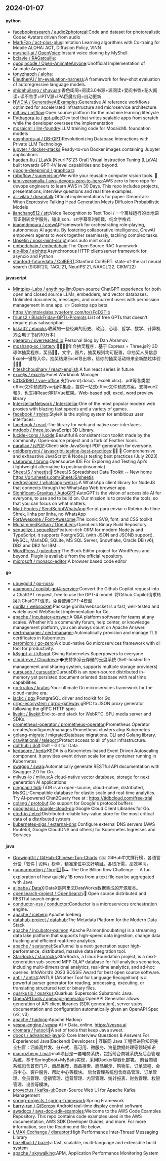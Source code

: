 ## 2024-01-07

#### python
* [facebookresearch / audio2photoreal](https://github.com/facebookresearch/audio2photoreal):Code and dataset for photorealistic Codec Avatars driven from audio
* [MarkFzp / act-plus-plus](https://github.com/MarkFzp/act-plus-plus):Imitation Learning algorithms with Co-traing for Mobile ALOHA: ACT, Diffusion Policy, VINN
* [myshell-ai / OpenVoice](https://github.com/myshell-ai/OpenVoice):Instant voice cloning by MyShell.
* [bclavie / RAGatouille](https://github.com/bclavie/RAGatouille):
* [guoqincode / Open-AnimateAnyone](https://github.com/guoqincode/Open-AnimateAnyone):Unofficial Implementation of Animate Anyone
* [tonyzhaozh / aloha](https://github.com/tonyzhaozh/aloha):
* [EleutherAI / lm-evaluation-harness](https://github.com/EleutherAI/lm-evaluation-harness):A framework for few-shot evaluation of autoregressive language models.
* [shidahuilang / shuyuan](https://github.com/shidahuilang/shuyuan):香色闺阁+阅读3.0书源+源阅读+爱阅书香+花火阅读+读不舍手+IPTV源+IPA巨魔应用=自动更新
* [NVIDIA / GenerativeAIExamples](https://github.com/NVIDIA/GenerativeAIExamples):Generative AI reference workflows optimized for accelerated infrastructure and microservice architecture.
* [mlflow / mlflow](https://github.com/mlflow/mlflow):Open source platform for the machine learning lifecycle
* [Pythagora-io / gpt-pilot](https://github.com/Pythagora-io/gpt-pilot):Dev tool that writes scalable apps from scratch while the developer oversees the implementation
* [mosaicml / llm-foundry](https://github.com/mosaicml/llm-foundry):LLM training code for MosaicML foundation models
* [eosphoros-ai / DB-GPT](https://github.com/eosphoros-ai/DB-GPT):Revolutionizing Database Interactions with Private LLM Technology
* [jupyter / docker-stacks](https://github.com/jupyter/docker-stacks):Ready-to-run Docker images containing Jupyter applications
* [haotian-liu / LLaVA](https://github.com/haotian-liu/LLaVA):[NeurIPS'23 Oral] Visual Instruction Tuning (LLaVA) built towards GPT-4V level capabilities and beyond.
* [google-deepmind / graphcast](https://github.com/google-deepmind/graphcast):
* [roboflow / supervision](https://github.com/roboflow/supervision):We write your reusable computer vision tools. 💜
* [iam-veeramalla / aws-devops-zero-to-hero](https://github.com/iam-veeramalla/aws-devops-zero-to-hero):AWS zero to hero repo for devops engineers to learn AWS in 30 Days. This repo includes projects, presentations, interview questions and real time examples.
* [ali-vilab / dreamtalk](https://github.com/ali-vilab/dreamtalk):Official implementations for paper: DreamTalk: When Expressive Talking Head Generation Meets Diffusion Probabilistic Models
* [jianchang512 / stt](https://github.com/jianchang512/stt):Voice Recognition to Text Tool / 一个离线运行的本地语音识别转文字服务，输出json、srt字幕带时间戳、纯文字格式
* [joaomdmoura / crewAI](https://github.com/joaomdmoura/crewAI):Framework for orchestrating role-playing, autonomous AI agents. By fostering collaborative intelligence, CrewAI empowers agents to work together seamlessly, tackling complex tasks.
* [Upsetin / noss-mint-script](https://github.com/Upsetin/noss-mint-script):noss auto mint scirpt.
* [embedchain / embedchain](https://github.com/embedchain/embedchain):The Open Source RAG framework
* [aio-libs / aiohttp](https://github.com/aio-libs/aiohttp):Asynchronous HTTP client/server framework for asyncio and Python
* [stanford-futuredata / ColBERT](https://github.com/stanford-futuredata/ColBERT):Stanford ColBERT: state-of-the-art neural search (SIGIR'20, TACL'21, NeurIPS'21, NAACL'22, CIKM'22)

#### javascript
* [Mintplex-Labs / anything-llm](https://github.com/Mintplex-Labs/anything-llm):Open-source ChatGPT experience for both open and closed source LLMs, embedders, and vector databases. Unlimited documents, messages, and concurrent users with permission management in one app. 👉 Desktop app beta: https://mintplexlabs.typeform.com/to/sFgD2TIb
* [friuns2 / BlackFriday-GPTs-Prompts](https://github.com/friuns2/BlackFriday-GPTs-Prompts):List of free GPTs that doesn't require plus subscription
* [kska32 / ebooks](https://github.com/kska32/ebooks):收藏的一些经典的历史、政治、心理、哲学、数学、计算机方面电子书(约10万本）
* [gaearon / overreacted.io](https://github.com/gaearon/overreacted.io):Personal blog by Dan Abramov.
* [moshang-xc / lottery](https://github.com/moshang-xc/lottery):🎉🌟✨🎈年会抽奖程序，基于 Express + Three.js的 3D 球体抽奖程序，奖品🧧🎁，文字，图片，抽奖规则均可配置，😜抽奖人员信息Excel一键导入😍，抽奖结果Excel导出😎，给你的抽奖活动带来全新酷炫体验🚀🚀🚀
* [hiteshchoudhary / react-english](https://github.com/hiteshchoudhary/react-english):A fun react series in future
* [exceljs / exceljs](https://github.com/exceljs/exceljs):Excel Workbook Manager
* [501351981 / vue-office](https://github.com/501351981/vue-office):支持word(.docx)、excel(.xlsx)、pdf等各类型office文件预览的vue组件集合，提供一站式office文件预览方案，支持vue2和3，也支持React等非Vue框架。Web-based pdf, excel, word preview library
* [InterstellarNetwork / Interstellar](https://github.com/InterstellarNetwork/Interstellar):One of the most popular modern web proxies with blazing fast speeds and a variety of games.
* [facebook / stylex](https://github.com/facebook/stylex):StyleX is the styling system for ambitious user interfaces.
* [facebook / react](https://github.com/facebook/react):The library for web and native user interfaces.
* [mrdoob / three.js](https://github.com/mrdoob/three.js):JavaScript 3D Library.
* [lucide-icons / lucide](https://github.com/lucide-icons/lucide):Beautiful & consistent icon toolkit made by the community. Open-source project and a fork of Feather Icons.
* [parallax / jsPDF](https://github.com/parallax/jsPDF):Client-side JavaScript PDF generation for everyone.
* [goldbergyoni / javascript-testing-best-practices](https://github.com/goldbergyoni/javascript-testing-best-practices):📗🌐 🚢 Comprehensive and exhaustive JavaScript & Node.js testing best practices (July 2023)
* [usebruno / bruno](https://github.com/usebruno/bruno):Opensource IDE For Exploring and Testing Api's (lightweight alternative to postman/insomnia)
* [SheetJS / sheetjs](https://github.com/SheetJS/sheetjs):📗 SheetJS Spreadsheet Data Toolkit -- New home https://git.sheetjs.com/SheetJS/sheetjs
* [pedroslopez / whatsapp-web.js](https://github.com/pedroslopez/whatsapp-web.js):A WhatsApp client library for NodeJS that connects through the WhatsApp Web browser app
* [Significant-Gravitas / AutoGPT](https://github.com/Significant-Gravitas/AutoGPT):AutoGPT is the vision of accessible AI for everyone, to use and to build on. Our mission is to provide the tools, so that you can focus on what matters.
* [Matt-Fontes / SendScriptWhatsApp](https://github.com/Matt-Fontes/SendScriptWhatsApp):Script para enviar o Roteiro do filme Shrek, linha por linha, no WhatsApp
* [FortAwesome / Font-Awesome](https://github.com/FortAwesome/Font-Awesome):The iconic SVG, font, and CSS toolkit
* [MuhammedKalkan / OpenLens](https://github.com/MuhammedKalkan/OpenLens):OpenLens Binary Build Repository
* [sequelize / sequelize](https://github.com/sequelize/sequelize):Feature-rich ORM for modern Node.js and TypeScript, it supports PostgreSQL (with JSON and JSONB support), MySQL, MariaDB, SQLite, MS SQL Server, Snowflake, Oracle DB (v6), DB2 and DB2 for IBM i.
* [WordPress / gutenberg](https://github.com/WordPress/gutenberg):The Block Editor project for WordPress and beyond. Plugin is available from the official repository.
* [microsoft / monaco-editor](https://github.com/microsoft/monaco-editor):A browser based code editor

#### go
* [ubuygold / go-noss](https://github.com/ubuygold/go-noss):
* [aaamoon / copilot-gpt4-service](https://github.com/aaamoon/copilot-gpt4-service):Convert the Github Copilot request into a ChatGPT request, free to use the GPT-4 model. 将Github Copilot请求转换为ChatGPT请求，免费使用GPT-4模型
* [gorilla / websocket](https://github.com/gorilla/websocket):Package gorilla/websocket is a fast, well-tested and widely used WebSocket implementation for Go.
* [apache / incubator-answer](https://github.com/apache/incubator-answer):A Q&A platform software for teams at any scales. Whether it's a community forum, help center, or knowledge management platform, you can always count on Apache Answer.
* [cert-manager / cert-manager](https://github.com/cert-manager/cert-manager):Automatically provision and manage TLS certificates in Kubernetes
* [zeromicro / go-zero](https://github.com/zeromicro/go-zero):A cloud-native Go microservices framework with cli tool for productivity.
* [k8sgpt-ai / k8sgpt](https://github.com/k8sgpt-ai/k8sgpt):Giving Kubernetes Superpowers to everyone
* [cloudreve / Cloudreve](https://github.com/cloudreve/Cloudreve):🌩支持多家云存储的云盘系统 (Self-hosted file management and sharing system, supports multiple storage providers)
* [cursusdb / cursusdb](https://github.com/cursusdb/cursusdb):CursusDB is an open-source distributed in-memory yet persisted document oriented database with real time capabilities.
* [go-kratos / kratos](https://github.com/go-kratos/kratos):Your ultimate Go microservices framework for the cloud-native era.
* [jackc / pgx](https://github.com/jackc/pgx):PostgreSQL driver and toolkit for Go
* [grpc-ecosystem / grpc-gateway](https://github.com/grpc-ecosystem/grpc-gateway):gRPC to JSON proxy generator following the gRPC HTTP spec
* [livekit / livekit](https://github.com/livekit/livekit):End-to-end stack for WebRTC. SFU media server and SDKs.
* [prometheus-operator / prometheus-operator](https://github.com/prometheus-operator/prometheus-operator):Prometheus Operator creates/configures/manages Prometheus clusters atop Kubernetes
* [golang-migrate / migrate](https://github.com/golang-migrate/migrate):Database migrations. CLI and Golang library.
* [gravitational / teleport](https://github.com/gravitational/teleport):Protect access to all of your infrastructure.
* [dolthub / dolt](https://github.com/dolthub/dolt):Dolt – Git for Data
* [kedacore / keda](https://github.com/kedacore/keda):KEDA is a Kubernetes-based Event Driven Autoscaling component. It provides event driven scale for any container running in Kubernetes
* [swaggo / swag](https://github.com/swaggo/swag):Automatically generate RESTful API documentation with Swagger 2.0 for Go.
* [milvus-io / milvus](https://github.com/milvus-io/milvus):A cloud-native vector database, storage for next generation AI applications
* [pingcap / tidb](https://github.com/pingcap/tidb):TiDB is an open-source, cloud-native, distributed, MySQL-Compatible database for elastic scale and real-time analytics. Try AI-powered Chat2Query free at : https://tidbcloud.com/free-trial
* [golang / protobuf](https://github.com/golang/protobuf):Go support for Google's protocol buffers
* [googleapis / google-cloud-go](https://github.com/googleapis/google-cloud-go):Google Cloud Client Libraries for Go.
* [etcd-io / etcd](https://github.com/etcd-io/etcd):Distributed reliable key-value store for the most critical data of a distributed system
* [kubernetes-sigs / external-dns](https://github.com/kubernetes-sigs/external-dns):Configure external DNS servers (AWS Route53, Google CloudDNS and others) for Kubernetes Ingresses and Services

#### java
* [GrowingGit / GitHub-Chinese-Top-Charts](https://github.com/GrowingGit/GitHub-Chinese-Top-Charts):🇨🇳 GitHub中文排行榜，各语言分设「软件 | 资料」榜单，精准定位中文好项目。各取所需，高效学习。
* [gunnarmorling / 1brc](https://github.com/gunnarmorling/1brc):1️⃣🐝🏎️ The One Billion Row Challenge -- A fun exploration of how quickly 1B rows from a text file can be aggregated with Java
* [alibaba / DataX](https://github.com/alibaba/DataX):DataX是阿里云DataWorks数据集成的开源版本。
* [opensearch-project / OpenSearch](https://github.com/opensearch-project/OpenSearch):🔎 Open source distributed and RESTful search engine.
* [conductor-oss / conductor](https://github.com/conductor-oss/conductor):Conductor is a microservices orchestration engine.
* [apache / iceberg](https://github.com/apache/iceberg):Apache Iceberg
* [datahub-project / datahub](https://github.com/datahub-project/datahub):The Metadata Platform for the Modern Data Stack
* [apache / incubator-paimon](https://github.com/apache/incubator-paimon):Apache Paimon(incubating) is a streaming data lake platform that supports high-speed data ingestion, change data tracking and efficient real-time analytics.
* [apache / seatunnel](https://github.com/apache/seatunnel):SeaTunnel is a next-generation super high-performance, distributed, massive data integration tool.
* [StarRocks / starrocks](https://github.com/StarRocks/starrocks):StarRocks, a Linux Foundation project, is a next-generation sub-second MPP OLAP database for full analytics scenarios, including multi-dimensional analytics, real-time analytics, and ad-hoc queries. InfoWorld’s 2023 BOSSIE Award for best open source software.
* [antlr / antlr4](https://github.com/antlr/antlr4):ANTLR (ANother Tool for Language Recognition) is a powerful parser generator for reading, processing, executing, or translating structured text or binary files.
* [quarkusio / quarkus](https://github.com/quarkusio/quarkus):Quarkus: Supersonic Subatomic Java.
* [OpenAPITools / openapi-generator](https://github.com/OpenAPITools/openapi-generator):OpenAPI Generator allows generation of API client libraries (SDK generation), server stubs, documentation and configuration automatically given an OpenAPI Spec (v2, v3)
* [apache / hadoop](https://github.com/apache/hadoop):Apache Hadoop
* [vespa-engine / vespa](https://github.com/vespa-engine/vespa):AI + Data, online. https://vespa.ai
* [dromara / hutool](https://github.com/dromara/hutool):🍬A set of tools that keep Java sweet.
* [doocs / advanced-java](https://github.com/doocs/advanced-java):😮 Core Interview Questions & Answers For Experienced Java(Backend) Developers | 互联网 Java 工程师进阶知识完全扫盲：涵盖高并发、分布式、高可用、微服务、海量数据处理等领域知识
* [macrozheng / mall](https://github.com/macrozheng/mall):mall项目是一套电商系统，包括前台商城系统及后台管理系统，基于SpringBoot+MyBatis实现，采用Docker容器化部署。 前台商城系统包含首页门户、商品推荐、商品搜索、商品展示、购物车、订单流程、会员中心、客户服务、帮助中心等模块。 后台管理系统包含商品管理、订单管理、会员管理、促销管理、运营管理、内容管理、统计报表、财务管理、权限管理、设置等模块。
* [provectus / kafka-ui](https://github.com/provectus/kafka-ui):Open-Source Web UI for Apache Kafka Management
* [spring-projects / spring-framework](https://github.com/spring-projects/spring-framework):Spring Framework
* [barry-ran / QtScrcpy](https://github.com/barry-ran/QtScrcpy):Android real-time display control software
* [awsdocs / aws-doc-sdk-examples](https://github.com/awsdocs/aws-doc-sdk-examples):Welcome to the AWS Code Examples Repository. This repo contains code examples used in the AWS documentation, AWS SDK Developer Guides, and more. For more information, see the Readme.md file below.
* [LMAX-Exchange / disruptor](https://github.com/LMAX-Exchange/disruptor):High Performance Inter-Thread Messaging Library
* [bazelbuild / bazel](https://github.com/bazelbuild/bazel):a fast, scalable, multi-language and extensible build system
* [apache / skywalking](https://github.com/apache/skywalking):APM, Application Performance Monitoring System
